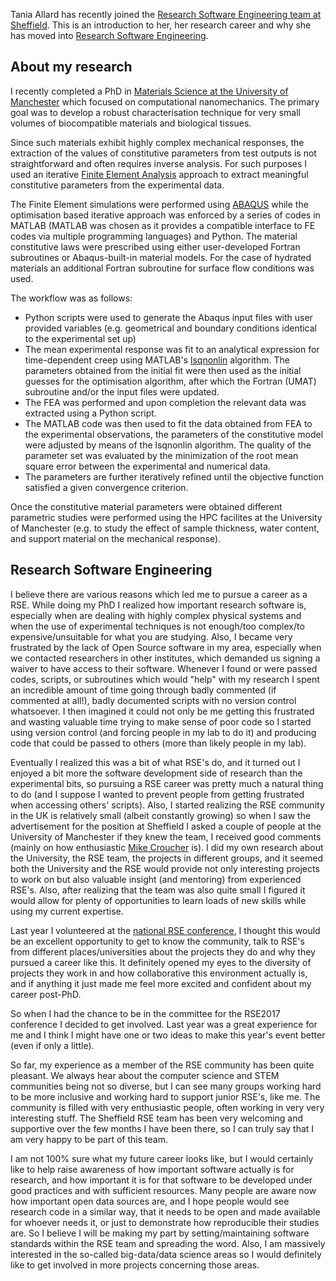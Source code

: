<!--
.. title: A new member of the team: Tania Allard
.. author: Tania Allard
.. slug: tania_allard
.. date: 2017-02-09 21:37:12 UTC
.. tags:
.. category:
.. link:
.. description:
.. type: text
-->
Tania Allard has recently joined the [Research Software Engineering team at Sheffield](http://rse.shef.ac.uk/). This is an introduction to her, her research career and why she has moved into [Research Software Engineering](http://www.rse.ac.uk/).

## About my research

I recently completed a PhD in [Materials Science at the University of Manchester](http://www.materials.manchester.ac.uk/) which focused on computational nanomechanics. The primary goal was to develop a robust characterisation technique for very small volumes of biocompatible materials and biological tissues.

Since such materials exhibit highly complex mechanical responses, the extraction of the values of constitutive parameters from test outputs is not straightforward and often requires inverse analysis. For such purposes I used an iterative [Finite Element Analysis](https://en.wikipedia.org/wiki/Finite_element_method) approach to extract meaningful constitutive parameters from the experimental data.

The Finite Element simulations were performed using [ABAQUS](https://www.3ds.com/products-services/simulia/products/abaqus/) while the optimisation based iterative approach was enforced by a series of codes in MATLAB (MATLAB was chosen as it provides a compatible interface to FE codes via multiple programming languages) and Python. The material constitutive laws were prescribed using either user-developed Fortran subroutines or Abaqus-built-in material models. For the case of hydrated materials an additional Fortran subroutine for surface flow conditions was used.

The workflow was as follows:

- Python scripts were used to generate the Abaqus input files with user provided variables (e.g. geometrical and boundary conditions identical to the experimental set up)
- The mean experimental response was fit to an analytical expression for time-dependent creep using MATLAB's [lsqnonlin](https://uk.mathworks.com/help/optim/ug/lsqnonlin.html?requestedDomain=uk.mathworks.com) algorithm. The parameters obtained from the initial fit were then used as the initial  guesses for the optimisation algorithm, after which the Fortran (UMAT) subroutine and/or the input files were updated.
- The FEA was performed  and upon completion the relevant data was extracted using a Python script.
- The MATLAB code was then used to fit the data obtained from FEA to the experimental observations, the parameters of the constitutive model were adjusted by means of the lsqnonlin algorithm. The quality of  the parameter set was evaluated by the minimization of the root mean square error between the experimental and numerical data.
- The parameters are further iteratively refined until the objective function satisfied a given convergence criterion.

Once the constitutive material parameters were obtained different parametric studies were performed using the HPC facilites at the University of Manchester (e.g. to study the effect of sample thickness, water content, and support material on the mechanical response).

## Research Software Engineering

I believe there are various reasons which led me to pursue a career as a RSE. While doing my PhD I realized how important research software is, especially when are dealing with highly complex physical systems and when the use of experimental techniques is not enough/too complex/to expensive/unsuitable for what you are studying. Also, I became very frustrated by the lack of Open Source software in my area, especially when we contacted researchers in other institutes, which demanded us signing a waiver to have access to their software. Whenever I found or were passed codes, scripts, or subroutines which would "help" with my research I spent an incredible amount of time going through badly commented (if commented at all!), badly documented scripts with no version control whatsoever. I then imagined it could not only be me getting this frustrated and wasting valuable time trying to make sense of poor code so I started using version control (and forcing people in my lab to do it) and producing code that could be passed to others (more than likely people in my lab).

Eventually I realized this was a bit of what RSE's do, and it turned out I enjoyed a bit more the software development side of research than the experimental bits, so pursuing a RSE career was pretty much a natural thing to do (and I suppose I wanted to prevent people from getting frustrated when accessing others' scripts). Also, I started realizing the RSE community in the UK is relatively small (albeit constantly growing) so when I saw the advertisement for the position at Sheffield I asked a couple of people at the University of Manchester if they knew the team, I received good comments (mainly on how enthusiastic [Mike Croucher](http://www.walkingrandomly.com/) is). I did my own research about the University, the RSE team, the projects in different groups, and it seemed both the University and the RSE would provide not only interesting projects to work on but also valuable insight (and mentoring) from experienced RSE's. Also, after realizing that the team was also quite small I figured it would allow for plenty of opportunities to learn loads of new skills while using my current  expertise.

Last year I volunteered at the [national RSE conference](https://www.software.ac.uk/news/2016-05-09-first-ever-conference-research-software-engineers-call-participation), I thought this would be an excellent opportunity to get to know the community, talk to RSE's from different places/universities about the projects they do and why they pursued a career like this. It definitely opened my eyes to the diversity of projects they work in and how collaborative this environment actually is, and if anything it just made me feel more excited and confident about my career post-PhD.

So when I had the chance to be in the committee for the RSE2017 conference I decided to get involved. Last year was a great experience for me and I think I might have one or two ideas to make this year's event better (even if only a little).

So far, my experience as a member of the RSE community has been quite pleasant. We always hear about the computer science and STEM communities being not so diverse, but I can see many groups working hard to be more inclusive and working hard to support junior RSE's, like me. The community is filled with very enthusiastic people, often working in very very interesting stuff. The Sheffield RSE team has been very welcoming and supportive over the few months I have been there, so I can truly say that I am very happy to be part of this team.

I am not 100% sure what my future career looks like, but I would certainly like to help raise awareness of how important software actually is for research, and how important it is for that software to be developed under good practices and with sufficient resources. Many people are aware now how important open data sources are, and I hope people would see research code in a similar way, that it needs to be open and made available for whoever needs it, or just to demonstrate how reproducible their studies are. So I believe I will be making my part by setting/maintaining software standards within the RSE team and spreading the word. Also, I am massively interested in the so-called big-data/data science areas so I would definitely like to get involved in more projects concerning those areas.
